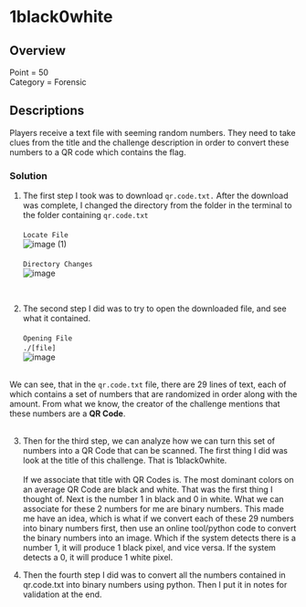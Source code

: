 # 1black0white

## Overview
Point    = 50 <br/>
Category = Forensic

## Descriptions
Players receive a text file with seeming random numbers. They need to take clues from the title and the challenge description in order to convert these numbers to a QR code which contains the flag.

### Solution
1. The first step I took was to download ```qr.code.txt.``` After the download was complete, I changed the directory from the folder in the terminal to the folder containing ```qr.code.txt``` <br/> <br/>
```Locate File``` <br/>
![image (1)](https://github.com/G34ts/cjv_writeups/assets/126637263/5e389f94-6cee-44da-979b-a15dd320ea27) <br/> <br/>
```Directory Changes``` <br/>
![image](https://github.com/G34ts/cjv_writeups/assets/126637263/e440ef54-1302-4834-a2e0-dbc833da50fd) <br/>
<br/>

2. The second step I did was to try to open the downloaded file, and see what it contained. <br/> <br/>
```Opening File``` <br/>
```./[file]``` <br/>
![image](https://github.com/G34ts/cjv_writeups/assets/126637263/174d578c-ce60-4672-a9b2-ac0280eb12eb) <br/> <br/>

We can see, that in the ```qr.code.txt``` file, there are 29 lines of text, each of which contains a set of numbers that are randomized in order along with the amount. From what we know, the creator of the challenge mentions that these numbers are a **QR Code**. <br/> <br/>

3. Then for the third step, we can analyze how we can turn this set of numbers into a QR Code that can be scanned. The first thing I did was look at the title of this challenge. That is 1black0white. <br/> <br/>
If we associate that title with QR Codes is. The most dominant colors on an average QR Code are black and white. That was the first thing I thought of. Next is the number 1 in black and 0 in white. What we can associate for these 2 numbers for me are binary numbers. This made me have an idea, which is what if we convert each of these 29 numbers into binary numbers first, then use an online tool/python code to convert the binary numbers into an image. Which if the system detects there is a number 1, it will produce 1 black pixel, and vice versa. If the system detects a 0, it will produce 1 white pixel.

4. Then the fourth step I did was to convert all the numbers contained in qr.code.txt into binary numbers using python. Then I put it in notes for validation at the end. <br/>
